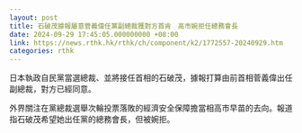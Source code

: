 ```yaml
---
layout: post
title: 石破茂據報屬意菅義偉任黨副總裁獲對方首肯　高市婉拒任總務會長
date: 2024-09-29 17:45:05.000000000 +08:00
link: https://news.rthk.hk/rthk/ch/component/k2/1772557-20240929.htm
categories: rthk
---
```


日本執政自民黨當選總裁、並將接任首相的石破茂，據報打算由前首相菅義偉出任副總裁，對方已經同意。

外界關注在黨總裁選舉次輪投票落敗的經濟安全保障擔當相高市早苗的去向。報道指石破茂希望她出任黨的總務會長，但被婉拒。
